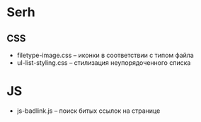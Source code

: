 # Serh
## CSS
- filetype-image.css – иконки в соответствии с типом файла
- ul-list-styling.css – стилизация неупорядоченного списка
# JS
- js-badlink.js – поиск битых ссылок на странице
